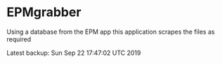 # EPMgrabber
Using a database from the EPM app this application scrapes the files as required


Latest backup: Sun Sep 22 17:47:02 UTC 2019
